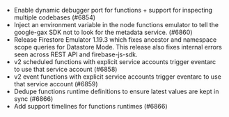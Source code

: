 - Enable dynamic debugger port for functions + support for inspecting multiple codebases (#6854)
- Inject an environment variable in the node functions emulator to tell the google-gax SDK not to look for the metadata service. (#6860)
- Release Firestore Emulator 1.19.3 which fixes ancestor and namespace scope queries for Datastore Mode. This release also fixes internal errors seen across REST API and firebase-js-sdk.
- v2 scheduled functions with explicit service accounts trigger eventarc to use that service account (#6858)
- v2 event functions with explicit service accounts trigger eventarc to use that service account (#6859)
- Dedupe functions runtime definitions to ensure latest values are kept in sync (#6866)
- Add support timelines for functions runtimes (#6866)

